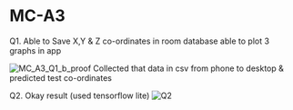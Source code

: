 # MC-A3
Q1. Able to Save X,Y & Z co-ordinates in room database
able to plot 3 graphs in app 

![MC_A3_Q1_b_proof](https://github.com/SahilMoreIIIT/MC-A3/assets/142232037/aabb1c38-c123-4492-9e06-9e7a04247675)
Collected that data in csv from phone to desktop & predicted test co-ordinates

Q2. Okay result (used tensorflow lite) ![Q2](https://github.com/SahilMoreIIIT/MC-A3/assets/142232037/9fe2f5d2-ae8d-4ca3-8315-ff1fa9b01308)

